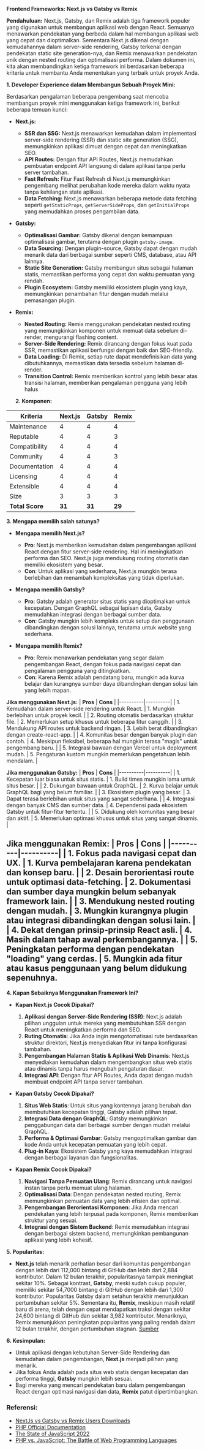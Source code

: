 **Frontend Frameworks: Next.js vs Gatsby vs Remix**

**Pendahuluan:**
Next.js, Gatsby, dan Remix adalah tiga framework populer yang digunakan untuk membangun aplikasi web dengan React. Semuanya menawarkan pendekatan yang berbeda dalam hal membangun aplikasi web yang cepat dan dioptimalkan. Sementara Next.js dikenal dengan kemudahannya dalam server-side rendering, Gatsby terkenal dengan pendekatan static site generation-nya, dan Remix menawarkan pendekatan unik dengan nested routing dan optimalisasi performa. Dalam dokumen ini, kita akan membandingkan ketiga framework ini berdasarkan beberapa kriteria untuk membantu Anda menentukan yang terbaik untuk proyek Anda.

**1. Developer Experience dalam Membangun Sebuah Proyek Mini:**

Berdasarkan pengalaman beberapa pengembang saat mencoba membangun proyek mini menggunakan ketiga framework ini, berikut beberapa temuan kunci:

- **Next.js:**
  - **SSR dan SSG:** Next.js menawarkan kemudahan dalam implementasi server-side rendering (SSR) dan static site generation (SSG), memungkinkan aplikasi dimuat dengan cepat dan meningkatkan SEO.
  - **API Routes:** Dengan fitur API Routes, Next.js memudahkan pembuatan endpoint API langsung di dalam aplikasi tanpa perlu server tambahan.
  - **Fast Refresh:** Fitur Fast Refresh di Next.js memungkinkan pengembang melihat perubahan kode mereka dalam waktu nyata tanpa kehilangan state aplikasi.
  - **Data Fetching:** Next.js menawarkan beberapa metode data fetching seperti `getStaticProps`, `getServerSideProps`, dan `getInitialProps` yang memudahkan proses pengambilan data.

- **Gatsby:**
  - **Optimalisasi Gambar:** Gatsby dikenal dengan kemampuan optimalisasi gambar, terutama dengan plugin `gatsby-image`.
  - **Data Sourcing:** Dengan plugin-source, Gatsby dapat dengan mudah menarik data dari berbagai sumber seperti CMS, database, atau API lainnya.
  - **Static Site Generation:** Gatsby membangun situs sebagai halaman statis, memastikan performa yang cepat dan waktu pemuatan yang rendah.
  - **Plugin Ecosystem:** Gatsby memiliki ekosistem plugin yang kaya, memungkinkan penambahan fitur dengan mudah melalui pemasangan plugin.

- **Remix:**
  - **Nested Routing:** Remix menggunakan pendekatan nested routing yang memungkinkan komponen untuk memuat data sebelum di-render, mengurangi flashing content.
  - **Server-Side Rendering:** Remix dirancang dengan fokus kuat pada SSR, memastikan aplikasi berfungsi dengan baik dan SEO-friendly.
  - **Data Loading:** Di Remix, setiap rute dapat mendefinisikan data yang dibutuhkannya, memastikan data tersedia sebelum halaman di-render.
  - **Transition Control:** Remix memberikan kontrol yang lebih besar atas transisi halaman, memberikan pengalaman pengguna yang lebih halus


  **2. Komponen:**

| Kriteria          | Next.js  | Gatsby | Remix |
|-------------------|----------|--------|-------|
| Maintenance       | 4        | 4      | 4     |
| Reputable         | 4        | 4      | 3     |
| Compatibility     | 4        | 4      | 4     |
| Community         | 4        | 4      | 3     |
| Documentation     | 4        | 4      | 4     |
| Licensing         | 4        | 4      | 4     |
| Extensible        | 4        | 4      | 4     |
| Size              | 3        | 3      | 3     |
| **Total Score**   | **31**   | **31** | **29**|


**3. Mengapa memilih salah satunya?**

- **Mengapa memilih Next.js?**
  - **Pro**: Next.js memberikan kemudahan dalam pengembangan aplikasi React dengan fitur server-side rendering. Hal ini meningkatkan performa dan SEO. Next.js juga mendukung routing otomatis dan memiliki ekosistem yang besar.
  - **Con**: Untuk aplikasi yang sederhana, Next.js mungkin terasa berlebihan dan menambah kompleksitas yang tidak diperlukan.
  
- **Mengapa memilih Gatsby?**
  - **Pro**: Gatsby adalah generator situs statis yang dioptimalkan untuk kecepatan. Dengan GraphQL sebagai lapisan data, Gatsby memudahkan integrasi dengan berbagai sumber data.
  - **Con**: Gatsby mungkin lebih kompleks untuk setup dan penggunaan dibandingkan dengan solusi lainnya, terutama untuk website yang sederhana.

- **Mengapa memilih Remix?**
  - **Pro**: Remix menawarkan pendekatan yang segar dalam pengembangan React, dengan fokus pada navigasi cepat dan pengalaman pengguna yang ditingkatkan.
  - **Con**: Karena Remix adalah pendatang baru, mungkin ada kurva belajar dan kurangnya sumber daya dibandingkan dengan solusi lain yang lebih mapan.

**Jika menggunakan Next.js:**
| **Pros** | **Cons** |
|----------|----------|
| 1. Kemudahan dalam server-side rendering untuk React. | 1. Mungkin berlebihan untuk proyek kecil. |
| 2. Routing otomatis berdasarkan struktur file. | 2. Memerlukan setup khusus untuk beberapa fitur canggih. |
| 3. Mendukung API routes untuk backend ringan. | 3. Lebih berat dibandingkan dengan create-react-app. |
| 4. Komunitas besar dengan banyak plugin dan contoh. | 4. Meskipun fleksibel, beberapa hal mungkin terasa "magis" untuk pengembang baru. |
| 5. Integrasi bawaan dengan Vercel untuk deployment mudah. | 5. Pengaturan kustom mungkin memerlukan pengetahuan lebih mendalam. |

**Jika menggunakan Gatsby:**
| **Pros** | **Cons** |
|----------|----------|
| 1. Kecepatan luar biasa untuk situs statis. | 1. Build times mungkin lama untuk situs besar. |
| 2. Dukungan bawaan untuk GraphQL. | 2. Kurva belajar untuk GraphQL bagi yang belum familiar. |
| 3. Ekosistem plugin yang besar. | 3. Dapat terasa berlebihan untuk situs yang sangat sederhana. |
| 4. Integrasi dengan banyak CMS dan sumber data. | 4. Dependensi pada ekosistem Gatsby untuk fitur-fitur tertentu. |
| 5. Didukung oleh komunitas yang besar dan aktif. | 5. Memerlukan optimasi khusus untuk situs yang sangat dinamis. |

**Jika menggunakan Remix:**
| **Pros** | **Cons** |
|----------|----------|
| 1. Fokus pada navigasi cepat dan UX. | 1. Kurva pembelajaran karena pendekatan dan konsep baru. |
| 2. Desain berorientasi route untuk optimasi data-fetching. | 2. Dokumentasi dan sumber daya mungkin belum sebanyak framework lain. |
| 3. Mendukung nested routing dengan mudah. | 3. Mungkin kurangnya plugin atau integrasi dibandingkan dengan solusi lain. |
| 4. Dekat dengan prinsip-prinsip React asli. | 4. Masih dalam tahap awal perkembangannya. |
| 5. Peningkatan performa dengan pendekatan "loading" yang cerdas. | 5. Mungkin ada fitur atau kasus penggunaan yang belum didukung sepenuhnya.
---

**4. Kapan Sebaiknya Menggunakan Framework Ini?**

- **Kapan Next.js Cocok Dipakai?**
  1. **Aplikasi dengan Server-Side Rendering (SSR)**: Next.js adalah pilihan unggulan untuk mereka yang membutuhkan SSR dengan React untuk meningkatkan performa dan SEO.
  2. **Ruting Otomatis**: Jika Anda ingin mengotomatisasi rute berdasarkan struktur direktori, Next.js menyediakan fitur ini tanpa konfigurasi tambahan.
  3. **Pengembangan Halaman Statis & Aplikasi Web Dinamis**: Next.js menyediakan kemudahan dalam mengembangkan situs web statis atau dinamis tanpa harus mengubah pengaturan dasar.
  4. **Integrasi API**: Dengan fitur API Routes, Anda dapat dengan mudah membuat endpoint API tanpa server tambahan.

- **Kapan Gatsby Cocok Dipakai?**
  1. **Situs Web Statis**: Untuk situs yang kontennya jarang berubah dan membutuhkan kecepatan tinggi, Gatsby adalah pilihan tepat.
  2. **Integrasi Data dengan GraphQL**: Gatsby memungkinkan penggabungan data dari berbagai sumber dengan mudah melalui GraphQL.
  3. **Performa & Optimasi Gambar**: Gatsby mengoptimalkan gambar dan kode Anda untuk kecepatan pemuatan yang lebih cepat.
  4. **Plug-in Kaya**: Ekosistem Gatsby yang kaya memudahkan integrasi dengan berbagai layanan dan fungsionalitas.

- **Kapan Remix Cocok Dipakai?**
  1. **Navigasi Tanpa Pemuatan Ulang**: Remix dirancang untuk navigasi instan tanpa perlu memuat ulang halaman.
  2. **Optimalisasi Data**: Dengan pendekatan nested routing, Remix memungkinkan pemuatan data yang lebih efisien dan optimal.
  3. **Pengembangan Berorientasi Komponen**: Jika Anda mencari pendekatan yang lebih terpusat pada komponen, Remix memberikan struktur yang sesuai.
  4. **Integrasi dengan Sistem Backend**: Remix memudahkan integrasi dengan berbagai sistem backend, memungkinkan pembangunan aplikasi yang lebih kohesif.


**5. Popularitas:**

- **Next.js** telah menarik perhatian besar dari komunitas pengembangan dengan lebih dari 112,000 bintang di GitHub dan lebih dari 2,884 kontributor. Dalam 12 bulan terakhir, popularitasnya tampak meningkat sekitar 10%. Sebagai kontrast, **Gatsby**, meski sudah cukup populer, memiliki sekitar 54,7000 bintang di GitHub dengan lebih dari 1,300 kontributor. Popularitas Gatsby dalam setahun terakhir menunjukkan pertumbuhan sekitar 5%. Sementara itu, **Remix**, meskipun masih relatif baru di arena, telah dengan cepat mendapatkan traksi dengan sekitar 24,600 bintang di GitHub dan sekitar 3,982 kontributor. Menariknya, Remix menunjukkan peningkatan popularitas yang paling rendah dalam 12 bulan terakhir, dengan pertumbuhan stagnan. [Sumber](https://npmtrends.com/gatsby-vs-next-vs-remix)

**6. Kesimpulan:**

- Untuk aplikasi dengan kebutuhan Server-Side Rendering dan kemudahan dalam pengembangan, **Next.js** menjadi pilihan yang menarik.
- Jika fokus Anda adalah pada situs web statis dengan kecepatan dan performa tinggi, **Gatsby** mungkin lebih sesuai.
- Bagi mereka yang mencari pendekatan baru dalam pengembangan React dengan optimasi navigasi dan data, **Remix** patut dipertimbangkan.



### Referensi:

- [NextJs vs Gatsby vs Remix Users Downloads](https://npmtrends.com/gatsby-vs-next-vs-remix)
- [PHP Official Documentation](https://www.php.net/)
- [The State of JavaScript 2022](https://stateofjs.com/)
- [PHP vs. JavaScript: The Battle of Web Programming Languages](https://www.cleveroad.com/blog/php-vs-javascript)